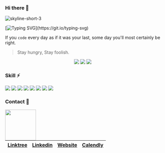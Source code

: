 ### Hi there 👋

![skyline-short-3](https://user-images.githubusercontent.com/78368735/135309541-9e8b814d-652f-4c1a-9596-99df192dcef9.gif)

[![Typing SVG](https://readme-typing-svg.herokuapp.com?size=16&width=500&height=40&lines=Everyday+I+am+coding.+To+be+somebody%2C+not+just+anybody.)](https://git.io/typing-svg)

If you `code` every day as if it was your last, some day you'll most certainly be right.

> Stay hungry, Stay foolish.

<p align = "center">
<img src="https://github-readme-stats.vercel.app/api?username=maAPPsDEV&show_icons=true&theme=tokyonight&count_private=true" />
<img src="https://github-readme-streak-stats.herokuapp.com?user=maAPPsDEV&theme=tokyonight" />
<img src="https://activity-graph.herokuapp.com/graph?username=maAPPsDEV&theme=redical">
</p>

### Skill ⚡

<p>
  <img src="https://img.shields.io/badge/Solidity-lightgrey?style=flat&logo=solidity&logoColor=black"/>
  <img src="https://img.shields.io/badge/ASM-TEAL-red?style=flat&logo=algo"/>
  <img src="https://img.shields.io/badge/React-blue?style=flat&logo=react"/>
  <img src="https://img.shields.io/badge/TypeScript-154256?style=flat&logo=typescript"/>
  <img src="https://img.shields.io/badge/JavaScript-black?style=flat&logo=javascript"/>
  <img src="https://img.shields.io/badge/Swift-9cf?style=flat&logo=swift"/>
  <img src="https://img.shields.io/badge/-Git-black?style=flat&logo=git"/>
  <img src="https://img.shields.io/badge/-GitHub-black?style=flat&logo=github"/>
</p>

### Contact 💖

<img align="left" width="100" height="100" src="https://user-images.githubusercontent.com/78368735/135320123-1403e8f2-1300-4dde-84a3-eee7437e1689.gif">

| [Linktree](https://linktr.ee/maapps) | [Linkedin](https://www.linkedin.com/in/tony-maapps/) | [Website](https://maapps.dev/) | [Calendly](https://calendly.com/tony-maapps/meet) |
|--------------------------------------|------------------------------------------------------|--------------------------------|---------------------------------------------------|

<!--
**maAPPsDEV/maAPPsDEV** is a ✨ _special_ ✨ repository because its `README.md` (this file) appears on your GitHub profile.

Here are some ideas to get you started:

- 🔭 I’m currently working on ...
- 🌱 I’m currently learning ...
- 👯 I’m looking to collaborate on ...
- 🤔 I’m looking for help with ...
- 💬 Ask me about ...
- 📫 How to reach me: ...
- 😄 Pronouns: ...
- ⚡ Fun fact: ...
-->
